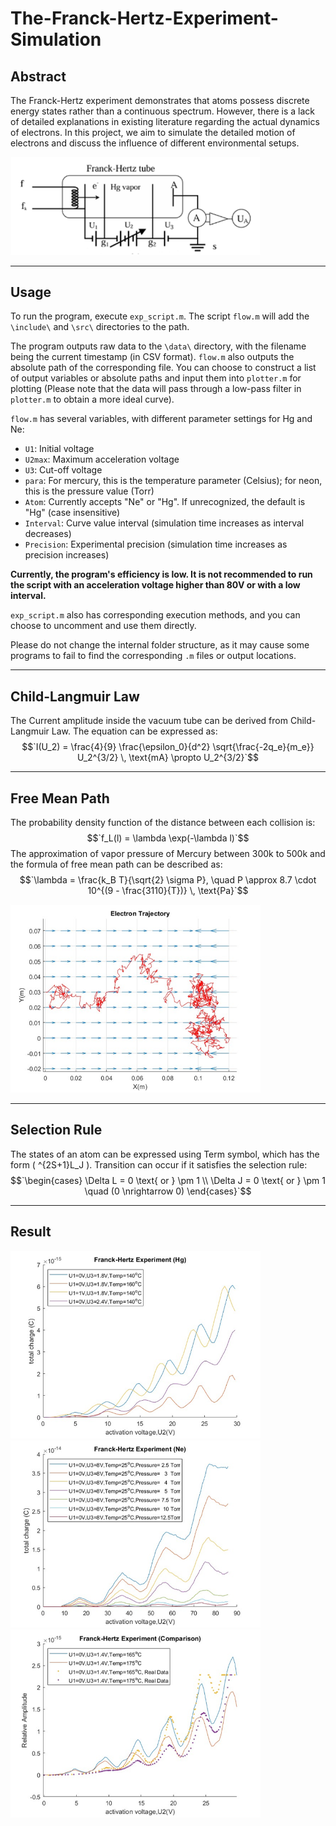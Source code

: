 # The-Franck-Hertz-Experiment-Simulation
Abstract
---

The Franck-Hertz experiment demonstrates that atoms possess discrete energy states rather than a continuous spectrum. However, there is a lack of detailed explanations in existing literature regarding the actual dynamics of electrons. In this project, we aim to simulate the detailed motion of electrons and discuss the influence of different environmental setups.




<div text-align= center><img src="./img/tube.png" alt="Diagram of the experimental setup" width="400"/>


---
Usage
---

To run the program, execute `exp_script.m`. The script `flow.m` will add the `\include\` and `\src\` directories to the path.

The program outputs raw data to the `\data\` directory, with the filename being the current timestamp (in CSV format). `flow.m` also outputs the absolute path of the corresponding file. You can choose to construct a list of output variables or absolute paths and input them into `plotter.m` for plotting (Please note that the data will pass through a low-pass filter in `plotter.m` to obtain a more ideal curve).

`flow.m` has several variables, with different parameter settings for Hg and Ne:

- `U1`: Initial voltage
- `U2max`: Maximum acceleration voltage
- `U3`: Cut-off voltage
- `para`: For mercury, this is the temperature parameter (Celsius); for neon, this is the pressure value (Torr)
- `Atom`: Currently accepts "Ne" or "Hg". If unrecognized, the default is "Hg" (case insensitive)
- `Interval`: Curve value interval (simulation time increases as interval decreases)
- `Precision`: Experimental precision (simulation time increases as precision increases)


**Currently, the program's efficiency is low. It is not recommended to run the script with an acceleration voltage higher than 80V or with a low interval.**

`exp_script.m` also has corresponding execution methods, and you can choose to uncomment and use them directly.

Please do not change the internal folder structure, as it may cause some programs to fail to find the corresponding `.m` files or output locations.

---
Child-Langmuir Law
---

The Current amplitude inside the vacuum tube can be derived from Child-Langmuir Law.  The equation can be expressed as:
$$`I(U_2) = \frac{4}{9} \frac{\epsilon_0}{d^2} \sqrt{\frac{-2q_e}{m_e}} U_2^{3/2} \, \text{mA} \propto U_2^{3/2}`$$

---
Free Mean Path
---
The probability density function of the distance between each collision is:
$$`f_L(l) = \lambda \exp(-\lambda l)`$$
The approximation of vapor pressure of Mercury between 300k to 500k and the formula of free mean path can be described as:
$$`\lambda = \frac{k_B T}{\sqrt{2} \sigma P}, \quad P \approx 8.7 \cdot 10^{(9 - \frac{3110}{T})} \, \text{Pa}`$$

<div text-align= center><img src="./img/electron_motion.png" alt="Electron Trajectory under the field line" width="400"/>

---
Selection Rule
---
The states of an atom can be expressed using Term symbol, which has the form 
\( ^{2S+1}L_J \). Transition can occur if it satisfies the selection rule:
$$`\begin{cases}
\Delta L = 0 \text{ or } \pm 1 \\
\Delta J = 0 \text{ or } \pm 1 \quad (0 \nrightarrow 0)
\end{cases}`$$

---
Result
---

<div text-align= center><img src="./img/hg.png" alt="Electron Trajectory under the field line" width="400"/>
<div text-align= center><img src="./img/ne.png" alt="Electron Trajectory under the field line" width="400"/>
<div text-align= center><img src="./img/comparison.png" alt="Electron Trajectory under the field line" width="400"/>